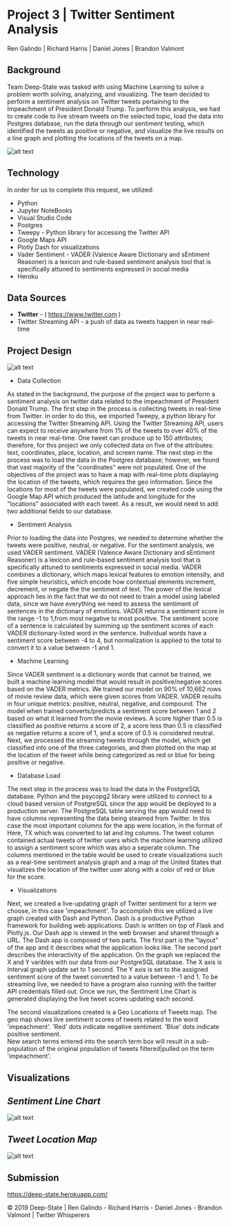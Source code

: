 # Project 3 | Twitter Sentiment Analysis

Ren Galindo | Richard Harris | Daniel Jones | Brandon Valmont

## Background

Team Deep-State was tasked with using Machine Learning to solve a problem worth solving, analyzing, and visualizing.  The team decided to perform a sentiment analysis on Twitter tweets pertaining to the Impeachment of President Donald Trump.  To perform this analysis, we had to create code to live stream tweets on the selected topic, load the data into Postgres database, run the data through our sentiment testing, which identified the tweets as positive or negative, and visualize the live results on a line graph and plotting the locations of the tweets on a map.

![alt text](https://github.com/bvalmont/Twitter-Sentiment-Project/blob/master/Images/man-person-people-emotions-1.jpg)

## Technology

In order for us to complete this request, we utilized:
   - Python
   - Jupyter NoteBooks
   - Visual Studio Code
   - Postgres
   - Tweepy - Python library for accessing the Twitter API
   - Google Maps API
   - Plotly Dash for visualizations
   - Vader Sentiment - VADER (Valence Aware Dictionary and sEntiment Reasoner) is a lexicon and rule-based sentiment analysis tool that is specifically attuned to sentiments expressed in social media
   - Heroku

## Data Sources 
  - **Twitter** - ( https://www.twitter.com ) 
  - Twitter Streaming API - a push of data as tweets happen in near real-time
  
## Project Design
![alt text](https://github.com/bvalmont/Twitter-Sentiment-Project/blob/master/Images/overview-page.png)
- Data Collection

As stated in the background, the purpose of the project was to perform a sentiment analysis on twitter data related to the impeachment of President Donald Trump.  The first step in the process is collecting tweets in real-time from Twitter.  In order to do this, we imported Tweepy, a python library for accessing the Twitter Streaming API.  Using the Twitter Streaming API, users can expect to receive anywhere from 1% of the tweets to over 40% of the tweets in near real-time.  One tweet can produce up to 150 attributes; therefore, for this project we only collected data on five of the attributes: text, coordinates, place, location, and screen name.
The next step in the process was to load the data in the Postgres database; however, we found that vast majority of the "coordinates" were not populated.  One of the objectives of the project was to have a map with real-time plots displaying the location of the tweets, which requires the geo information.  Since the locations for most of the tweets were populated, we created code using the Google Map API which produced the latitude and longitude for the "locations" associated with each tweet.  As a result, we would need to add two additional fields to our database.  

- Sentiment Analysis

Prior to loading the data into Postgres, we needed to determine whether the tweets were positive, neutral, or negative. For the sentiment analysis, we used VADER sentiment.  VADER (Valence Aware Dictionary and sEntiment Reasoner) is a lexicon and rule-based sentiment analysis tool that is specifically attuned to sentiments expressed in social media.  VADER combines a dictionary, which maps lexical features to emotion intensity, and five simple heuristics, which encode how contextual elements increment, decrement, or negate the the sentiment of text.  The power of the lexical approach lies in the fact that we do not need to train a model using labeled data, since we have everything we need to assess the sentiment of sentences in the dictionary of emotions. VADER returns a sentiment score in the range -1 to 1,from most negative to most positive.  The sentiment score of a sentence is calculated by summing up the sentiment scores of each VADER dictionary-listed word in the sentence.  Individual words have a sentiment score between -4 to 4, but normalization is applied to the total to convert it to a value between -1 and 1.

- Machine Learning

Since VADER sentiment is a dictionary words that cannot be trained, we built a machine learning model that would result in positive/negative scores based on the VADER metrics.  We trained our model on 90% of 10,662 rows of movie review data, which were given scores from VADER.  VADER results in four unique metrics: positive, neutral, negative, and compound.  The model when trained converts/predicts a sentiment score between 1 and 2 based on what it learned from the movie reviews.  A score higher than 0.5 is classified as positive returns a score of 2, a score less than 0.5 is classified as negative returns a score of 1, and a score of 0.5 is considered neutral.  Next, we processed the streaming tweets through the model, which get classified into one of the three categories, and then plotted on the map at the location of the tweet while being categorized as red or blue for being positive or negative.

- Database Load

The next step in the process was to load the data in the PostgreSQL database.  Python and the psycopg2 library were utilized to connect to a cloud based version of PostgreSQL since the app would be deployed to a production server.  The PostgreSQL table serving the app would need to have columns representing the data being steamed from Twitter.  In this case the most important columns for the app were location, in the format of Here, TX which was converted to lat and lng columns.  The tweet column contained actual tweets of twitter users which the machine learning utilized to assign a sentiment score which was also a seperate column.  The columns mentioned in the table would be used to create visualizations such as a real-time sentiment analysis graph and a map of the United States that visualizes the location of the twitter user along with a color of red or blue for the score.
  
- Visualizations

Next, we created a live-updating graph of Twitter sentiment for a term we choose, in this case 'impeachment'. To accomplish this we utilized a live graph created with Dash and Python. Dash is a productive Python framework for building web applications. Dash is written on top of Flask and Plotly.js. Our Dash app is viewed in the web browser and shared through a URL. 
The Dash app is composed of two parts. The first part is the "layout" of the app and it describes what the application looks like. The second part describes the interactivity of the application.  On the graph we replaced the X and Y varibles with our data from our PostgreSQL database. The X axis is Interval graph update set to 1 second. The Y axis is set to the assigned sentiment score of the tweet converted to a value between -1 and 1.  To be streaming live, we needed to have a program also running with the twitter API credentials filled out. Once we run, the Sentiment Line Chart is generated displaying the live tweet scores updating each second. 

The second visualizations created is a Geo Locations of Tweets map.  The geo map shows live sentiment scores of tweets related to the word 'impeachment'. 'Red' dots indicate negative sentiment. 'Blue' dots indicate positive sentiment.  
New search terms entered into the search term box will result in a sub-population of the original population of tweets filtered|pulled on the term 'impeachment'.

## Visualizations

## *Sentiment Line Chart*
![alt text](https://github.com/bvalmont/Twitter-Sentiment-Project/blob/master/Images/sentiment_stream.PNG)

## *Tweet Location Map*
![alt text](https://github.com/bvalmont/Twitter-Sentiment-Project/blob/master/Images/geo_tweets.PNG)
 
## Submission

https://deep-state.herokuapp.com/


© 2019 Deep-State | Ren Galindo - Richard Harris - Daniel Jones - Brandon Valmont | Twitter Whisperers
